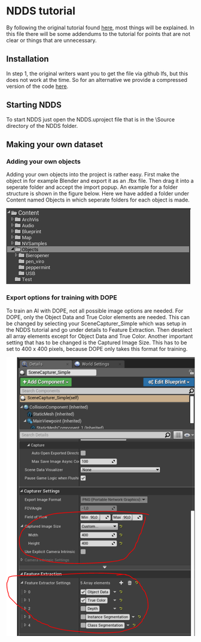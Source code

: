 # NDDS tutorial

By following the original tutorial found [here](https://github.com/TripleSBinPicking/bin_picking_environment/blob/master/documentation/resources/NDDS.pdf), most things will be explained. In this file there will be some addendums to the tutorial for points that are not clear or things that are unnecessary.

## Installation
In step 1, the original writers want you to get the file via github lfs, but this does not work at the time. So for an alternative we provide a compressed version of the code [here](https://github.com/NVIDIA/Dataset_Synthesizer/releases/download/1.2.2/ndds_1.2.2.zip).

## Starting NDDS
To start NDDS just open the NDDS.uproject file that is in the \Source directory of the NDDS folder.

## Making your own dataset


### Adding your own objects
Adding your own objects into the project is rather easy. First make the object in for example Blender and export it as an .fbx file. Then drag it into a seperate folder and accept the import popup. An example for a folder structure is shown in the figure below. Here we have added a folder under Content named Objects in which seperate folders for each object is made.

![Folder structure in Unreal Engine](/documentation/resources/Folder_structure_ue4.PNG)

### Export options for training with DOPE
To train an AI with DOPE, not all possible image options are needed. For DOPE, only the Object Data and True Color elements are needed. This can be changed by selecting your SceneCapturer_Simple which was setup in the NDDS tutorial and go under details to Feature Extraction. Then deselect all array elements except for Object Data and True Color.
Another important setting that has to be changed is the Captured Image Size. This has to be set to 400 x 400 pixels, because DOPE only takes this format for training.

![Capturer settings for DOPE](/documentation/resources/capturer_settings_ue4.PNG)
